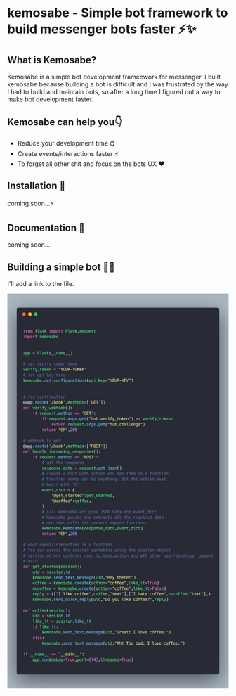 # kemosabe - Simple bot framework to build messenger bots faster ⚡️✨

## What is Kemosabe?

Kemosabe is a simple bot development frameowork for messenger. I built kemosabe because building a bot is difficult and I was frustrated by the way I had to build and maintain bots, so after a long time I figured out a way to make bot development faster.

## Kemosabe can help you👇

* Reduce your development time ⌚️
* Create events/interactions faster ⚡️
* To forget all other shit and focus on the bots UX ❤️

## Installation 🔨

coming soon...⚡️

## Documentation 📰

coming soon...

## Building a simple bot 🙌🕺

I'll add a link to the file.

![alt text](https://github.com/HarowitzBlack/kemosabe/blob/master/example.png)

    
